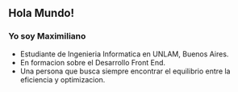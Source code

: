 ## Hola Mundo! <img src="https://raw.githubusercontent.com/iampavangandhi/iampavangandhi/master/gifs/Hi.gif" width="5px">

### Yo soy Maximiliano 
- Estudiante de Ingenieria Informatica en UNLAM, Buenos Aires.
- En formacion sobre el Desarrollo Front End. 
- Una persona que busca siempre encontrar el equilibrio entre la eficiencia y optimizacion.

<!--
**Maximiliano021/Maximiliano021** is a ✨ _special_ ✨ repository because its `README.md` (this file) appears on your GitHub profile.

Here are some ideas to get you started:

- 🔭 I’m currently working on ...
- 🌱 I’m currently learning ...
- 👯 I’m looking to collaborate on ...
- 🤔 I’m looking for help with ...
- 💬 Ask me about ...
- 📫 How to reach me: ...
- 😄 Pronouns: ...
- ⚡ Fun fact: ...
-->
